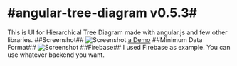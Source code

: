 #angular-tree-diagram v0.5.3#
====================
This is UI for Hierarchical Tree Diagram made with angular.js and few other libraries.
##Screenshot##
![Screenshot](http://i.imgur.com/kfh1HuD.png)
[a Demo](http://artem-yevgrafov.github.io/angular-tree-diagram/)
##Minimum Data Format##
![Screenshot](http://i.imgur.com/VnyYmjN.png)
##Firebase##
I used Firebase as example. You can use whatever backend you want.
